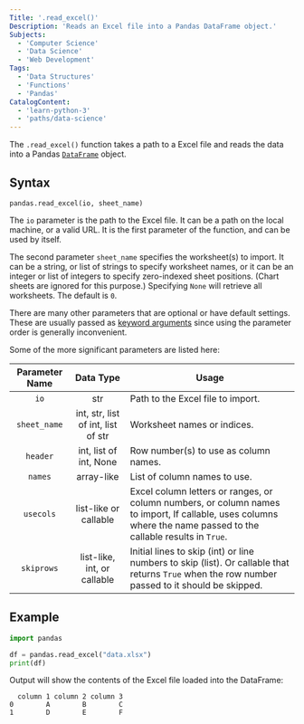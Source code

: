 ```yaml
---
Title: '.read_excel()'
Description: 'Reads an Excel file into a Pandas DataFrame object.'
Subjects:
  - 'Computer Science'
  - 'Data Science'
  - 'Web Development'
Tags:
  - 'Data Structures'
  - 'Functions'
  - 'Pandas'
CatalogContent:
  - 'learn-python-3'
  - 'paths/data-science'
---
```


The `.read_excel()` function takes a path to a Excel file and reads the data into a Pandas [`DataFrame`](https://www.codecademy.com/resources/docs/pandas/dataframe) object.

## Syntax

```pseudo
pandas.read_excel(io, sheet_name)
```

The `io` parameter is the path to the Excel file. It can be a path on the local machine, or a valid URL. It is the first parameter of the function, and can be used by itself.

The second parameter `sheet_name` specifies the worksheet(s) to import. It can be a string, or list of strings to specify worksheet names, or it can be an integer or list of integers to specify zero-indexed sheet positions. (Chart sheets are ignored for this purpose.) Specifying `None` will retrieve all worksheets. The default is `0`.

There are many other parameters that are optional or have default settings. These are usually passed as [keyword arguments](https://www.codecademy.com/resources/docs/python/functions/arguments-parameters) since using the parameter order is generally inconvenient.

Some of the more significant parameters are listed here:

| Parameter Name |            Data Type             | Usage                                                                                                                                                            |
| :------------: | :------------------------------: | ---------------------------------------------------------------------------------------------------------------------------------------------------------------- |
|      `io`      |               str                | Path to the Excel file to import.                                                                                                                                |
|  `sheet_name`  | int, str, list of int, list of str | Worksheet names or indices.                                                                                                                                      |
|    `header`    |      int, list of int, None      | Row number(s) to use as column names.                                                                                                                            |
|    `names`     |            array-like            | List of column names to use.                                                                                                                                     |
|   `usecols`    |      list-like or callable       | Excel column letters or ranges, or column numbers, or column names to import, If callable, uses columns where the name passed to the callable results in `True`. |
|   `skiprows`   |    list-like, int, or callable    | Initial lines to skip (int) or line numbers to skip (list). Or callable that returns `True` when the row number passed to it should be skipped.                  |

## Example

```py
import pandas

df = pandas.read_excel("data.xlsx")
print(df)
```

Output will show the contents of the Excel file loaded into the DataFrame:

```shell
  column 1 column 2 column 3
0        A        B        C
1        D        E        F
```
